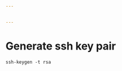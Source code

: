 ```yaml
---


---
```


<h1 id="generate-ssh-key-pair">Generate ssh key pair</h1>
<pre class=" language-shell"><code class="prism  language-shell">ssh-keygen -t rsa
</code></pre>


